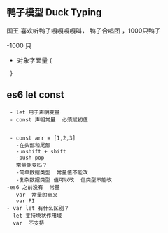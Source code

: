##  鸭子模型  Duck Typing

   国王 喜欢听鸭子嘎嘎嘎嘎叫，  鸭子合唱团 ，1000只鸭子

   -1000 只
   -  对象字面量
     {

     }
##   es6 let const
     - let 用于声明变量
     - const 声明常量  必须赋初值


     - const arr = [1,2,3]
       -在头部和尾部  
       -unshift + shift
       -push pop
       常量能变吗？
       -简单数据类型  常量值不能改
       -复杂数据类型 值可以改  但类型不能改
    -es6 之前没有  常量
       var  常量的意义
       var PI
    - var let 有什么区别？
      let 支持块状作用域
      var  不支持      